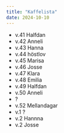 ```yaml
---
title: "Kaffelista"
date: 2024-10-10
---
```


- v.41 Halfdan
- v.42 Anneli
- v.43 Hanna
- v.44 höstlov
- v.45 Marisa
- v.46 Josse
- v.47 Klara
- v.48 Emilia
- v.49 Halfdan
- v.50 Anneli
- ?
- v.52 Mellandagar
- v.1 ?
- v.2 Hannna
- v.2 Josse
